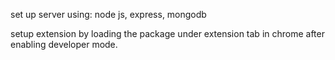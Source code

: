 set up server using:
node js, express, mongodb

setup extension by loading the package under extension tab in chrome after enabling developer mode.